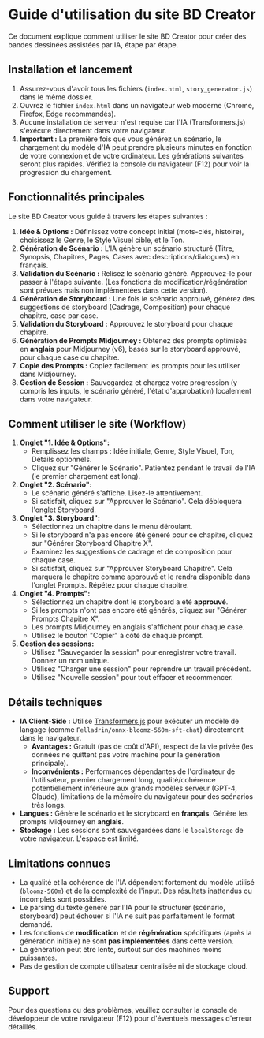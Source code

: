 # Guide d'utilisation du site BD Creator

Ce document explique comment utiliser le site BD Creator pour créer des bandes dessinées assistées par IA, étape par étape.

## Installation et lancement

1.  Assurez-vous d'avoir tous les fichiers (`index.html`, `story_generator.js`) dans le même dossier.
2.  Ouvrez le fichier `index.html` dans un navigateur web moderne (Chrome, Firefox, Edge recommandés).
3.  Aucune installation de serveur n'est requise car l'IA (Transformers.js) s'exécute directement dans votre navigateur.
4.  **Important :** La première fois que vous générez un scénario, le chargement du modèle d'IA peut prendre plusieurs minutes en fonction de votre connexion et de votre ordinateur. Les générations suivantes seront plus rapides. Vérifiez la console du navigateur (F12) pour voir la progression du chargement.

## Fonctionnalités principales

Le site BD Creator vous guide à travers les étapes suivantes :

1.  **Idée & Options :** Définissez votre concept initial (mots-clés, histoire), choisissez le Genre, le Style Visuel cible, et le Ton.
2.  **Génération de Scénario :** L'IA génère un scénario structuré (Titre, Synopsis, Chapitres, Pages, Cases avec descriptions/dialogues) en français.
3.  **Validation du Scénario :** Relisez le scénario généré. Approuvez-le pour passer à l'étape suivante. (Les fonctions de modification/régénération sont prévues mais non implémentées dans cette version).
4.  **Génération de Storyboard :** Une fois le scénario approuvé, générez des suggestions de storyboard (Cadrage, Composition) pour chaque chapitre, case par case.
5.  **Validation du Storyboard :** Approuvez le storyboard pour chaque chapitre.
6.  **Génération de Prompts Midjourney :** Obtenez des prompts optimisés en **anglais** pour Midjourney (v6), basés sur le storyboard approuvé, pour chaque case du chapitre.
7.  **Copie des Prompts :** Copiez facilement les prompts pour les utiliser dans Midjourney.
8.  **Gestion de Session :** Sauvegardez et chargez votre progression (y compris les inputs, le scénario généré, l'état d'approbation) localement dans votre navigateur.

## Comment utiliser le site (Workflow)

1.  **Onglet "1. Idée & Options":**
    *   Remplissez les champs : Idée initiale, Genre, Style Visuel, Ton, Détails optionnels.
    *   Cliquez sur "Générer le Scénario". Patientez pendant le travail de l'IA (le premier chargement est long).
2.  **Onglet "2. Scénario":**
    *   Le scénario généré s'affiche. Lisez-le attentivement.
    *   Si satisfait, cliquez sur "Approuver le Scénario". Cela débloquera l'onglet Storyboard.
3.  **Onglet "3. Storyboard":**
    *   Sélectionnez un chapitre dans le menu déroulant.
    *   Si le storyboard n'a pas encore été généré pour ce chapitre, cliquez sur "Générer Storyboard Chapitre X".
    *   Examinez les suggestions de cadrage et de composition pour chaque case.
    *   Si satisfait, cliquez sur "Approuver Storyboard Chapitre". Cela marquera le chapitre comme approuvé et le rendra disponible dans l'onglet Prompts. Répétez pour chaque chapitre.
4.  **Onglet "4. Prompts":**
    *   Sélectionnez un chapitre dont le storyboard a été **approuvé**.
    *   Si les prompts n'ont pas encore été générés, cliquez sur "Générer Prompts Chapitre X".
    *   Les prompts Midjourney en anglais s'affichent pour chaque case.
    *   Utilisez le bouton "Copier" à côté de chaque prompt.
5.  **Gestion des sessions:**
    *   Utilisez "Sauvegarder la session" pour enregistrer votre travail. Donnez un nom unique.
    *   Utilisez "Charger une session" pour reprendre un travail précédent.
    *   Utilisez "Nouvelle session" pour tout effacer et recommencer.

## Détails techniques

*   **IA Client-Side :** Utilise [Transformers.js](https://github.com/xenova/transformers.js) pour exécuter un modèle de langage (comme `Felladrin/onnx-bloomz-560m-sft-chat`) directement dans le navigateur.
    *   **Avantages :** Gratuit (pas de coût d'API), respect de la vie privée (les données ne quittent pas votre machine pour la génération principale).
    *   **Inconvénients :** Performances dépendantes de l'ordinateur de l'utilisateur, premier chargement long, qualité/cohérence potentiellement inférieure aux grands modèles serveur (GPT-4, Claude), limitations de la mémoire du navigateur pour des scénarios très longs.
*   **Langues :** Génère le scénario et le storyboard en **français**. Génère les prompts Midjourney en **anglais**.
*   **Stockage :** Les sessions sont sauvegardées dans le `localStorage` de votre navigateur. L'espace est limité.

## Limitations connues

*   La qualité et la cohérence de l'IA dépendent fortement du modèle utilisé (`bloomz-560m`) et de la complexité de l'input. Des résultats inattendus ou incomplets sont possibles.
*   Le parsing du texte généré par l'IA pour le structurer (scénario, storyboard) peut échouer si l'IA ne suit pas parfaitement le format demandé.
*   Les fonctions de **modification** et de **régénération** spécifiques (après la génération initiale) ne sont **pas implémentées** dans cette version.
*   La génération peut être lente, surtout sur des machines moins puissantes.
*   Pas de gestion de compte utilisateur centralisée ni de stockage cloud.

## Support

Pour des questions ou des problèmes, veuillez consulter la console de développeur de votre navigateur (F12) pour d'éventuels messages d'erreur détaillés.
